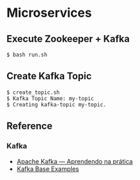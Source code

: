# Microservices

## Execute Zookeeper + Kafka
```
$ bash run.sh
```

## Create Kafka Topic
```
$ create_topic.sh
$ Kafka Topic Name: my-topic
$ Creating kafka-topic my-topic.
```

## Reference
### Kafka
* [Apache Kafka — Aprendendo na prática][kafka_evandro]
* [Kafka Base Examples][kafka_examples]


[kafka_evandro]: https://medium.com/trainingcenter/apache-kafka-codifica%C3%A7%C3%A3o-na-pratica-9c6a4142a08f
[kafka_examples]: https://github.com/confluentinc/cp-docker-images/tree/5.3.3-post/examples
